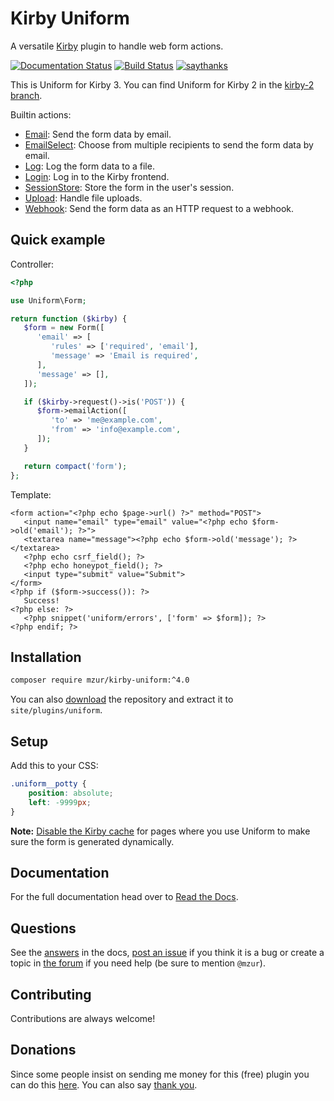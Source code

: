 # Kirby Uniform

A versatile [Kirby](http://getkirby.com) plugin to handle web form actions.

[![Documentation Status](https://readthedocs.org/projects/kirby-uniform/badge/?version=latest)](https://kirby-uniform.readthedocs.io/en/latest/?badge=latest) [![Build Status](https://travis-ci.org/mzur/kirby-uniform.svg)](https://travis-ci.org/mzur/kirby-uniform) [![saythanks](https://img.shields.io/badge/say-thanks-blue.svg)](https://saythanks.io/to/mzur)

This is Uniform for Kirby 3. You can find Uniform for Kirby 2 in the [kirby-2 branch](https://github.com/mzur/kirby-uniform/tree/kirby-2).

Builtin actions:

- [Email](https://kirby-uniform.readthedocs.io/en/latest/actions/email/): Send the form data by email.
- [EmailSelect](https://kirby-uniform.readthedocs.io/en/latest/actions/email-select/): Choose from multiple recipients to send the form data by email.
- [Log](https://kirby-uniform.readthedocs.io/en/latest/actions/log/): Log the form data to a file.
- [Login](https://kirby-uniform.readthedocs.io/en/latest/actions/login/): Log in to the Kirby frontend.
- [SessionStore](https://kirby-uniform.readthedocs.io/en/latest/actions/session-store): Store the form in the user's session.
- [Upload](https://kirby-uniform.readthedocs.io/en/latest/actions/upload): Handle file uploads.
- [Webhook](https://kirby-uniform.readthedocs.io/en/latest/actions/webhook/): Send the form data as an HTTP request to a webhook.

## Quick example

Controller:

```php
<?php

use Uniform\Form;

return function ($kirby) {
   $form = new Form([
      'email' => [
         'rules' => ['required', 'email'],
         'message' => 'Email is required',
      ],
      'message' => [],
   ]);

   if ($kirby->request()->is('POST')) {
      $form->emailAction([
         'to' => 'me@example.com',
         'from' => 'info@example.com',
      ]);
   }

   return compact('form');
};
```

Template:

```html+php
<form action="<?php echo $page->url() ?>" method="POST">
   <input name="email" type="email" value="<?php echo $form->old('email'); ?>">
   <textarea name="message"><?php echo $form->old('message'); ?></textarea>
   <?php echo csrf_field(); ?>
   <?php echo honeypot_field(); ?>
   <input type="submit" value="Submit">
</form>
<?php if ($form->success()): ?>
   Success!
<?php else: ?>
   <?php snippet('uniform/errors', ['form' => $form]); ?>
<?php endif; ?>
```

## Installation

```bash
composer require mzur/kirby-uniform:^4.0
```

You can also [download](https://github.com/mzur/kirby-uniform/archive/master.zip) the repository and extract it to `site/plugins/uniform`.

## Setup

Add this to your CSS:

```css
.uniform__potty {
    position: absolute;
    left: -9999px;
}
```

**Note:** [Disable the Kirby cache](https://nnnnext.getkirby.com/docs/guide/cache) for pages where you use Uniform to make sure the form is generated dynamically.

## Documentation

For the full documentation head over to [Read the Docs](https://kirby-uniform.readthedocs.io).

## Questions

See the [answers](https://kirby-uniform.readthedocs.io/en/latest/answers/) in the docs, [post an issue](https://github.com/mzur/kirby-uniform/issues) if you think it is a bug or create a topic in [the forum](https://forum.getkirby.com/) if you need help (be sure to  mention `@mzur`).

## Contributing

Contributions are always welcome!

## Donations

Since some people insist on sending me money for this (free) plugin you can do this [here](https://www.paypal.me/mzur/10eur). You can also say [thank you](https://saythanks.io/to/mzur).
